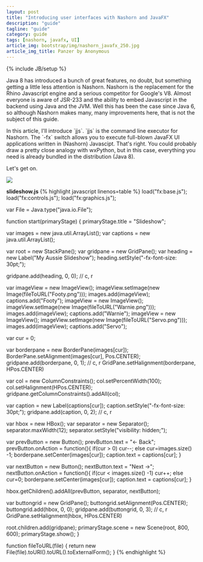 ```yaml
---
layout: post
title: "Introducing user interfaces with Nashorn and JavaFX"
description: "guide"
tagline: "guide"
category: guide
tags: [nashorn, javafx, UI]
article_img: bootstrap/img/nashorn_javafx_250.jpg
article_img_title: Panzer by Anonymous
---
```

{% include JB/setup %}
<div class="intro">
  <div class="intro-txt">
  <p>
    Java 8 has introduced a bunch of great features, no doubt, but something getting a little less attention is Nashorn. Nashorn is the replacement for the Rhino Javascript engine and a serious competitor for Google's V8. Almost everyone is aware of JSR-233 and the ability to embed Javascript in the backend using Java and the JVM. Well this has been the case since Java 6, so although Nashorn makes many, many improvements here, that is not the subject of this guide.
  </p>
  <p>
    In this article, I'll introduce <span class="markdown">`jjs`</span>. <span class="markdown">`jjs`</span> is the command line executor for Nashorn. The <span class="markdown">`-fx`</span> switch allows you to execute full-blown JavaFX UI applications written in (Nashorn) Javascipt. That's right. You could probably draw a pretty close analogy with wxPython, but in this case, everything you need is already bundled in the distribution (Java 8).    
  </p>
  <p>
    Let's get on.   
  </p>
  </div>
<div class="intro-img-border">
<div class="intro-img-bevel">
<div class="intro-img">
<img class="article-image" src="{{ASSET_PATH}}/{{page.article_img}}"/>
</div>
</div>
</div>
</div>



**slideshow.js**
{% highlight javascript linenos=table %}
load("fx:base.js");
load("fx:controls.js");
load("fx:graphics.js");

var File = Java.type("java.io.File");

function start(primaryStage) {
  primaryStage.title = "Slideshow";

  var images = new java.util.ArrayList();
  var captions = new java.util.ArrayList();
  
  var root = new StackPane();
  var gridpane = new GridPane();
  var heading = new Label("My Aussie Slideshow");
  heading.setStyle("-fx-font-size: 30pt;");
  
  gridpane.add(heading, 0, 0); // c, r
  
  var imageView = new ImageView();
  imageView.setImage(new Image(fileToURL("Footy.png")));
  images.add(imageView);
  captions.add("Footy");
  imageView = new ImageView();
  imageView.setImage(new Image(fileToURL("Warnie.png")));
  images.add(imageView);
  captions.add("Warnie");
  imageView = new ImageView();
  imageView.setImage(new Image(fileToURL("Servo.png")));
  images.add(imageView);
  captions.add("Servo");
  
  var cur = 0;
  
  var borderpane = new BorderPane(images[cur]);
  BorderPane.setAlignment(images[cur], Pos.CENTER);
  gridpane.add(borderpane, 0, 1); // c, r
  GridPane.setHalignment(borderpane, HPos.CENTER)
  
  var col = new ColumnConstraints();
  col.setPercentWidth(100);
  col.setHalignment(HPos.CENTER);
  gridpane.getColumnConstraints().addAll(col);

  var caption = new Label(captions[cur]);
  caption.setStyle("-fx-font-size: 30pt;");
  gridpane.add(caption, 0, 2); // c, r
  
  var hbox = new HBox();
  var separator = new Separator();
  separator.maxWidth(12);
  separator.setStyle("visibility: hidden;");
  
  var prevButton = new Button();
  prevButton.text = "<- Back";
  prevButton.onAction = function(){
    if(cur > 0)
      cur--;
    else
      cur=images.size() -1;
    borderpane.setCenter(images[cur]);
    caption.text = captions[cur];
  }
  
  var nextButton = new Button();
  nextButton.text = "Next ->";
  nextButton.onAction = function(){
    if(cur < images.size() -1)
      cur++;
    else
      cur=0;
    borderpane.setCenter(images[cur]);
    caption.text = captions[cur];
  }
  
  hbox.getChildren().addAll(prevButton, separator, nextButton);
  
  var buttongrid = new GridPane();
  buttongrid.setAlignment(Pos.CENTER);
  buttongrid.add(hbox, 0, 0);
  gridpane.add(buttongrid, 0, 3); // c, r
  GridPane.setHalignment(hbox, HPos.CENTER)
  
  root.children.add(gridpane);
  primaryStage.scene = new Scene(root, 800, 600);
  primaryStage.show();
}

function fileToURL(file) {
    return new File(file).toURI().toURL().toExternalForm();
}
{% endhighlight %}